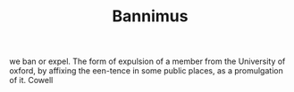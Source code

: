 ---
title: Bannimus
permalink: "/definitions/bannimus.html"
body: we ban or expel. The form of expulsion of a member from the University of oxford,
  by affixing the een-tence in some public places, as a promulgation of it. Cowell
published_at: '2018-07-07'
layout: post
---
